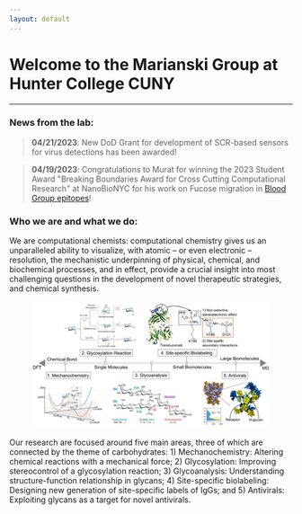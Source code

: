 ```yaml
---
layout: default
---
```


# Welcome to the Marianski Group at Hunter College CUNY

---

### News from the lab:

> **04/21/2023**: New DoD Grant for development of SCR-based sensors for virus detections has been awarded! 

> **04/19/2023**: Congratulations to Murat for winning the 2023 Student Award "Breaking Boundaries Award for Cross Cutting Computational Research" at NanoBioNYC for his work on Fucose migration in [Blood Group epitopes](https://onlinelibrary.wiley.com/doi/10.1002/ange.202302883)!

### Who we are and what we do:

We are computational chemists: computational chemistry gives us an unparalleled ability to visualize, with atomic – or even electronic – resolution, the mechanistic underpinning of physical, chemical, and biochemical processes, and in effect, provide a crucial insight into most challenging questions in the development of novel therapeutic strategies, and chemical synthesis.


<figure class="w-100 tc">
 <img src="/assets/img/Fig1_overview.png" alt="drawing"/>
</figure>

Our research are focused around five main areas, three of which are connected by the theme of carbohydrates: 1) Mechanochemistry: Altering chemical reactions with a mechanical force; 2) Glycosylation: Improving stereocontrol of a glycosylation reaction; 3) Glycoanalysis: Understanding structure-function relationship in glycans; 4) Site-specific biolabeling: Designing new generation of site-specific labels of IgGs; and 5) Antivirals: Exploiting glycans as a target for novel antivirals. 

